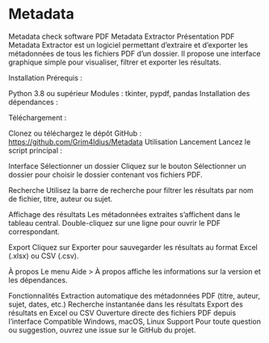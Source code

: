 # Metadata
Metadata check software
PDF Metadata Extractor
Présentation
PDF Metadata Extractor est un logiciel permettant d’extraire et d’exporter les métadonnées de tous les fichiers PDF d’un dossier. Il propose une interface graphique simple pour visualiser, filtrer et exporter les résultats.

Installation
Prérequis :

Python 3.8 ou supérieur
Modules : tkinter, pypdf, pandas
Installation des dépendances :

Téléchargement :

Clonez ou téléchargez le dépôt GitHub :
https://github.com/Grim4ldius/Metadata
Utilisation
Lancement
Lancez le script principal :

Interface
Sélectionner un dossier
Cliquez sur le bouton Sélectionner un dossier pour choisir le dossier contenant vos fichiers PDF.

Recherche
Utilisez la barre de recherche pour filtrer les résultats par nom de fichier, titre, auteur ou sujet.

Affichage des résultats
Les métadonnées extraites s’affichent dans le tableau central.
Double-cliquez sur une ligne pour ouvrir le PDF correspondant.

Export
Cliquez sur Exporter pour sauvegarder les résultats au format Excel (.xlsx) ou CSV (.csv).

À propos
Le menu Aide > À propos affiche les informations sur la version et les dépendances.

Fonctionnalités
Extraction automatique des métadonnées PDF (titre, auteur, sujet, dates, etc.)
Recherche instantanée dans les résultats
Export des résultats en Excel ou CSV
Ouverture directe des fichiers PDF depuis l’interface
Compatible Windows, macOS, Linux
Support
Pour toute question ou suggestion, ouvrez une issue sur le GitHub du projet.

